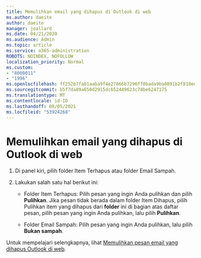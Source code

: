 ```yaml
---
title: Memulihkan email yang dihapus di Outlook di web
ms.author: daeite
author: daeite
manager: joallard
ms.date: 04/21/2020
ms.audience: Admin
ms.topic: article
ms.service: o365-administration
ROBOTS: NOINDEX, NOFOLLOW
localization_priority: Normal
ms.custom:
- "8000011"
- "1996"
ms.openlocfilehash: ff252b7fab1aaba9f4e27866b7296ff0bada9ba0891b2f818eda4b7e7a3a3c31
ms.sourcegitcommit: b5f7da89a650d2915dc652449623c78be6247175
ms.translationtype: MT
ms.contentlocale: id-ID
ms.lasthandoff: 08/05/2021
ms.locfileid: "53924268"
---
```

# <a name="recover-deleted-email-in-outlook-on-the-web"></a>Memulihkan email yang dihapus di Outlook di web

1. Di panel kiri, pilih folder Item Terhapus atau folder Email Sampah.

2. Lakukan salah satu hal berikut ini:

    - Folder Item Terhapus: Pilih pesan yang ingin Anda pulihkan dan pilih **Pulihkan**. Jika pesan tidak berada dalam folder Item Dihapus, pilih Pulihkan item yang dihapus dari **folder** ini di bagian atas daftar pesan, pilih pesan yang ingin Anda pulihkan, lalu pilih **Pulihkan**.

    - Folder Email Sampah: Pilih pesan yang ingin Anda pulihkan, lalu pilih **Bukan sampah**.

Untuk mempelajari selengkapnya, lihat [Memulihkan pesan email yang dihapus Outlook di web](https://support.office.com/article/a8ca78ac-4721-4066-95dd-571842e9fb11).
